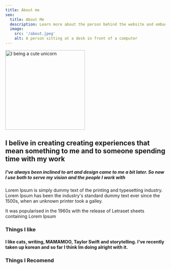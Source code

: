 ```yaml
---
title: About me
seo:
  title: About Me
  description: Learn more about the person behind the website and embark on a journey of inspiration and shared experiences.
  image:
    src: '/about.jpeg'
    alt: A person sitting at a desk in front of a computer
---
```



[<img src="/about.jpeg" width="250" height="250" alt="I being a cute unicorn" />](/about.jpeg)



## I belive in creating creating experiences that mean something to me and to someone spending time with my work

##### I've always been inclined to art and design came to me a bit later. So now I use both to serve my vision and the people I work with

<div class="md:text-end flex justify-evenly ">
<span class="md:w-1/2" ></span>
<span class=" w-full md:w-1/2 text-wrap">
 Lorem Ipsum is simply dummy text of the printing and typesetting industry. Lorem Ipsum has been the industry's standard dummy text ever since the 1500s, when an unknown printer took a galley.
 
 It was popularised in the 1960s with the release of Letraset sheets containing Lorem Ipsum 
 </span>
 </div>

 ### Things I like
#### I like cats, writing, MAMAMOO, Taylor Swift and storytelling. I've recently taken up korean and so far I think Im doing alright with it.

 ### Things I Recomend